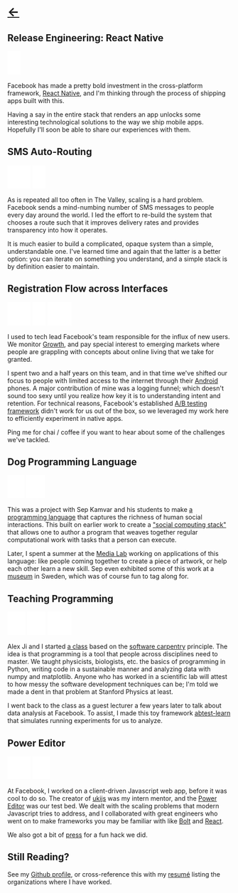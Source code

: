 # [&larr;](/)

## Release Engineering: React Native
![mobile](/images/phone.png)

Facebook has made a pretty bold investment in the cross-platform framework, [React Native](https://facebook.github.io/react-native/), and I'm thinking through the process of shipping apps built with this.

Having a say in the entire stack that renders an app unlocks some interesting technological solutions to the way we ship mobile apps. Hopefully I'll soon be able to share our experiences with them.

## SMS Auto-Routing
![facebook](/images/f.png) ![mobile](/images/phone.png)

As is repeated all too often in The Valley, scaling is a hard problem. Facebook sends a mind-numbing number of SMS messages to people every day around the world. I led the effort to re-build the system that chooses a route such that it improves delivery rates and provides transparency into how it operates.

It is much easier to build a complicated, opaque system than a simple, understandable one. I've learned time and again that the latter is a better option: you can iterate on something you understand, and a simple stack is by definition easier to maintain.

## Registration Flow across Interfaces
![facebook](/images/f.png) ![mobile](/images/phone.png) ![data analysis](/images/data.png)

I used to tech lead Facebook's team responsible for the influx of new users. We monitor [Growth](http://www.thestreet.com/story/12051899/1/a-sneak-peak-at-whats-really-behind-facebooks-growth.html), and pay special interest to emerging markets where people are grappling with concepts about online living that we take for granted.

I spent two and a half years on this team, and in that time we've shifted our focus to people with limited access to the internet through their [Android](https://code.facebook.com/posts/android/) phones. A major contribution of mine was a logging funnel; which doesn't sound too sexy until you realize how key it is to understanding intent and retention. For technical reasons, Facebook's established [A/B testing framework](https://code.facebook.com/posts/520580318041111/airlock-facebook-s-mobile-a-b-testing-framework/) didn't work for us out of the box, so we leveraged my work here to efficiently experiment in native apps.

Ping me for chai / coffee if you want to hear about some of the challenges we've tackled.

## Dog Programming Language
![human](/images/person.png) ![research](/images/lab.png)

This was a project with Sep Kamvar and his students to make [a programming language](http://www.technologyreview.com/news/429544/new-programming-language-makes-coding-social-apps-easier/) that captures the richness of human social interactions. This built on earlier work to create a ["social computing stack"](http://zahanm.s3-website-us-east-1.amazonaws.com/Jabberwocky-UIST2011.pdf) that allows one to author a program that weaves together regular computational work with tasks that a person can execute.

Later, I spent a summer at the [Media Lab](https://www.media.mit.edu/research/groups/social-computing) working on applications of this language: like people coming together to create a piece of artwork, or help each other learn a new skill. Sep even exhibited some of this work at a [museum](http://www.adk.lu.se/en/index.php?id=247) in Sweden, which was of course fun to tag along for.

## Teaching Programming
![open source](/images/code.png) ![research](/images/lab.png) ![data analysis](/images/data.png)

Alex Ji and I started [a class](https://physics91si.stanford.edu) based on the [software carpentry](https://software-carpentry.org/) principle. The idea is that programming is a tool that people across disciplines need to master. We taught physicists, biologists, etc. the basics of programming in Python, writing code in a sustainable manner and analyzing data with numpy and matplotlib. Anyone who has worked in a scientific lab will attest to how messy the software development techniques can be; I'm told we made a dent in that problem at Stanford Physics at least.

I went back to the class as a guest lecturer a few years later to talk about data analysis at Facebook. To assist, I made this toy framework [abtest-learn](https://github.com/zahanm/abtest-learn) that simulates running experiments for us to analyze.

## Power Editor
![facebook](/images/f.png) ![open source](/images/code.png)

At Facebook, I worked on a client-driven Javascript web app, before it was cool to do so. The creator of [ukijs](http://blog.ukijs.org/) was my intern mentor, and the [Power Editor](http://www.facebook.com/ads/manage/powereditor) was our test bed. We dealt with the scaling problems that modern Javascript tries to address, and I collaborated with great engineers who went on to make frameworks you may be familiar with like [Bolt](http://shaneosullivan.github.io/boltjs/gettingstarted.html) and [React](https://facebook.github.io/react/index.html).

We also got a bit of [press](http://techcrunch.com/2011/07/01/facebook-circles/) for a fun hack we did.

## Still Reading?

See my [Github profile](https://github.com/zahanm), or cross-reference this with my [resumé](/resume.html) listing the organizations where I have worked.
